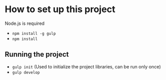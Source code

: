 # How to set up this project
Node.js is required

- `npm install -g gulp`
- `npm install`

##  Running the project

- `gulp init` (Used to initialize the project libraries, can be run only once)
- `gulp develop`